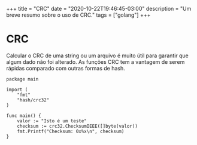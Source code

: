 +++
title = "CRC"
date = "2020-10-22T19:46:45-03:00"
description = "Um breve resumo sobre o uso de CRC."
tags = ["golang"]
+++

# CRC

Calcular o CRC de uma string ou um arquivo é muito útil para garantir que algum dado não foi alterado. As funções CRC tem a vantagem de serem rápidas comparado com outras formas de hash.

```
package main

import (
    "fmt"
    "hash/crc32"
)

func main() {
    valor := "Isto é um teste"    
    checksum := crc32.ChecksumIEEE([]byte(valor))
    fmt.Printf("Checksum: 0x%x\n", checksum)
}
```